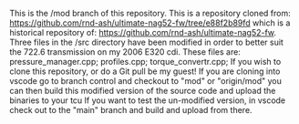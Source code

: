 This is the /mod branch of this repository. This is a repository cloned from: https://github.com/rnd-ash/ultimate-nag52-fw/tree/e88f2b89fd which is a historical repository of: https://github.com/rnd-ash/ultimate-nag52-fw. Three files in the /src directory have been modified in order to better suit the 722.6 transmission on my 2006 E320 cdi. These files are:
pressure_manager.cpp;
profiles.cpp;
torque_convertr.cpp;
If you wish to clone this repository, or do a Git pull be my guest!
If you are cloning into vscode go to branch control and checkout to "mod" or "origin/mod"
you can then build this modified version of the source code and upload the binaries to your tcu
If you want to test the un-modified version, in vscode check out to the "main" branch and build and upload from there. 
